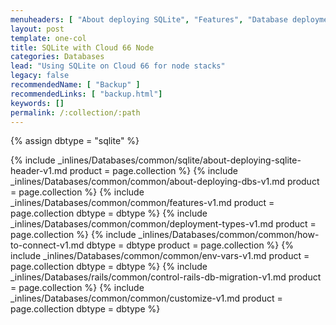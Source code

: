 ```yaml
---
menuheaders: [ "About deploying SQLite", "Features", "Database deployment types", "How to connect to your SQLite database", "Environment Variables", "Control your Rails database migrations", "Customize your database configuration" ]
layout: post
template: one-col
title: SQLite with Cloud 66 Node
categories: Databases
lead: "Using SQLite on Cloud 66 for node stacks"
legacy: false
recommendedName: [ "Backup" ]
recommendedLinks: [ "backup.html"]
keywords: []
permalink: /:collection/:path
---
```


{% assign dbtype = "sqlite" %}

<a href="#about-deploying-{{ dbtype }}"></a>{% include _inlines/Databases/common/sqlite/about-deploying-sqlite-header-v1.md  product = page.collection %}
{% include _inlines/Databases/common/common/about-deploying-dbs-v1.md  product = page.collection %}
<a href="#features"></a>{% include _inlines/Databases/common/common/features-v1.md  product = page.collection dbtype = dbtype %}
<a href="#database-deployment-types"></a>{% include _inlines/Databases/common/common/deployment-types-v1.md  product = page.collection %}
<a href="#how-to-connect-to-your-{{ dbtype }}-database"></a>{% include _inlines/Databases/common/common/how-to-connect-v1.md dbtype = dbtype product = page.collection %}
<a href="#environment-variables"></a>{% include _inlines/Databases/common/common/env-vars-v1.md  product = page.collection dbtype = dbtype %} 
<a href="#control-your-rails-database-migrations"></a>{% include _inlines/Databases/rails/common/control-rails-db-migration-v1.md  product = page.collection %}
<a href="#customize-your-database-configuration"></a>{% include _inlines/Databases/common/common/customize-v1.md  product = page.collection dbtype = dbtype %}